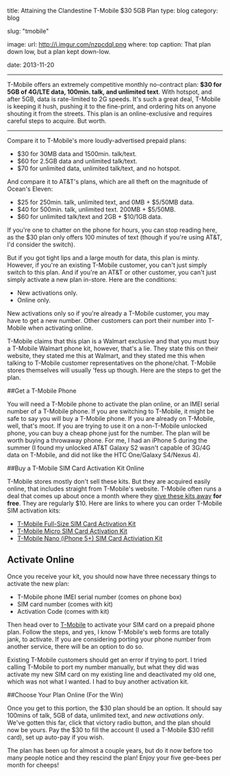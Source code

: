 title: Attaining the Clandestine T-Mobile $30 5GB Plan
type: blog
category: blog

slug: "tmobile"

image:
    url: http://i.imgur.com/nzpcdqI.png
    where: top
    caption: That plan down low, but a plan kept down-low.

date: 2013-11-20

---

T-Mobile offers an extremely competitive monthly no-contract plan:
**$30 for 5GB of 4G/LTE data, 100min. talk, and unlimited text**. With hotspot,
and after 5GB, data is rate-limited to 2G speeds. It's such a great deal,
T-Mobile is keeping it hush, pushing it to the fine-print, and ordering hits on
anyone shouting it from the streets. This plan is an online-exclusive and
requires careful steps to acquire. But worth.

---

Compare it to T-Mobile's more loudly-advertised prepaid plans:

- $30 for 30MB data and 1500min. talk/text.
- $60 for 2.5GB data and unlimited talk/text.
- $70 for unlimited data, unlimited talk/text, and no hotspot.

And compare it to AT&T's plans, which are all theft on the magnitude of Ocean's Eleven:

- $25 for 250min. talk, unlimited text, and 0MB + $5/50MB data.
- $40 for 500min. talk, unlimited text. 200MB + $5/50MB.
- $60 for unlimited talk/text and 2GB + $10/1GB data.

If you're one to chatter on the phone for hours, you can stop reading here, as
the $30 plan only offers 100 minutes of text (though if you're using AT&T, I'd
consider the switch).

But if you got tight lips and a large mouth for data, this plan is minty. However,
if you're an existing T-Mobile customer, you can't just simply switch to this
plan. And if you're an AT&T or other customer, you can't just simply activate a
new plan in-store. Here are the conditions:

- New activations only.
- Online only.

New activations only so if you're already a T-Mobile customer, you may have to
get a new number. Other customers can port their number into T-Mobile when
activating online.

T-Mobile claims that this plan is a Walmart exclusive and that you must buy a
T-Mobile Walmart phone kit, however, that's a lie. They state this on their
website, they stated me this at Walmart, and they stated me this when talking
to T-Mobile customer representatives on the phone/chat. T-Mobile stores
themselves will usually 'fess up though. Here are the steps to get the plan.

##Get a T-Mobile Phone

You will need a T-Mobile phone to activate the plan online, or an IMEI serial
number of a T-Mobile phone. If you are switching to T-Mobile, it might be
safe to say you will buy a T-Mobile phone. If you are already on T-Mobile, well,
that's moot. If you are trying to use it on a non-T-Mobile unlocked phone, you
can buy a cheap phone just for the number. The plan will be worth buying a
throwaway phone. For me, I had an iPhone 5 during the summer (I found
my unlocked AT&T Galaxy S2 wasn't capable of 3G/4G data on T-Mobile, and did
not like the HTC One/Galaxy S4/Nexus 4).

##Buy a T-Mobile SIM Card Activation Kit Online

T-Mobile stores mostly don't sell these kits. But they are acquired easily
online, that includes straight from T-Mobile's website. T-Mobile often runs a
deal that comes up about once a month where they [give these kits
away](http://slickdeals.net/permadeal/106422/t-mobile---t-mobile-prepaid-phone-sim-card-activation-kit-full-micro-or-nano-size)
**for free**. They are regularly $10. Here are links to where you can order
T-Mobile SIM activation kits:

- [T-Mobile Full-Size SIM Card Activation Kit](http://prepaid-phones.t-mobile.com/prepaid-phone/T-Mobile-Prepaid-SIM-Activation-Kit-No-Annual-Contract?AID=11456737&PID=1225267)
- [T-Mobile Micro SIM Card Activation Kit](http://prepaid-phones.t-mobile.com/prepaid-phone/T-Mobile-Micro-SIM-Card-Activation-Kit-No-Annual-Contract?AID=11456737&PID=1225267)
- [T-Mobile Nano (iPhone 5+) SIM Card Activiation Kit](http://prepaid-phones.t-mobile.com/prepaid-phone/T-Mobile-Nano-SIM-Card-Prepaid?AID=11456737&PID=1225267)

## Activate Online

Once you receive your kit, you should now have three necessary things to
activate the new plan:

- T-Mobile phone IMEI serial number (comes on phone box)
- SIM card number (comes with kit)
- Activation Code (comes with kit)

Then head over to
[T-Mobile](http://prepaid-phones.t-mobile.com/prepaid-activate) to activate
your SIM card on a prepaid phone plan. Follow the steps, and yes, I know
T-Mobile's web forms are totally jank, to activate. If you are considering
porting your phone number from another service, there will be an option to do
so.

Existing T-Mobile customers should get an error if trying to port. I tried
calling T-Mobile to port my number manually, but what they did was activate my
new SIM card on my existing line and deactivated my old one, which was not what
I wanted. I had to buy another activation kit.

##Choose Your Plan Online (For the Win)

Once you get to this portion, the $30 plan should be an option. It should say
100mins of talk, 5GB of data, unlimited text, and *new activations only*. We've
gotten this far, click that victory radio button, and the plan should now be
yours. Pay the $30 to fill the account (I used a T-Mobile $30 refill card),
set up auto-pay if you wish.

The plan has been up for almost a couple years, but do it now before too many
people notice and they rescind the plan! Enjoy your five gee-bees per month
for cheeps!
